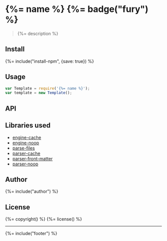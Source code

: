 # {%= name %} {%= badge("fury") %}

> {%= description %}

## Install
{%= include("install-npm", {save: true}) %}

## Usage

```js
var Template = require('{%= name %}');
var template = new Template();
```





## API




## Libraries used

* [engine-cache]
* [engine-noop]
* [parse-files]
* [parser-cache]
* [parser-front-matter]
* [parser-noop]

## Author
{%= include("author") %}

## License
{%= copyright() %}
{%= license() %}

***

{%= include("footer") %}


[engine-cache]: https://github.com/jonschlinkert/engine-cache
[engine-noop]: https://github.com/jonschlinkert/engine-noop
[js-beautify]: https://github.com/einars/js-beautify
[parse-files]: https://github.com/jonschlinkert/parse-files
[parser-cache]: https://github.com/jonschlinkert/parser-cache
[parser-front-matter]: https://github.com/jonschlinkert/parser-front-matter
[parser-noop]: https://github.com/jonschlinkert/parser-noop
